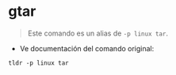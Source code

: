 # gtar

> Este comando es un alias de `-p linux tar`.

- Ve documentación del comando original:

`tldr -p linux tar`
